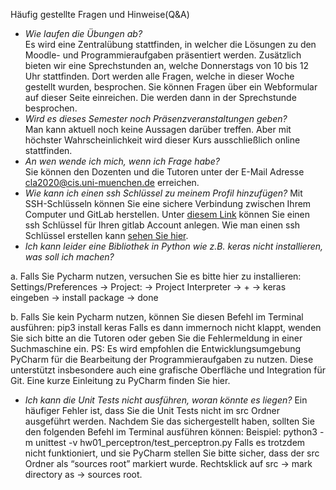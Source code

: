 Häufig gestellte Fragen und Hinweise(Q&A)

- *Wie laufen die Übungen ab?* <br>
Es wird eine Zentralübung stattfinden, in welcher die Lösungen zu den Moodle- und Programmieraufgaben präsentiert werden.
Zusätzlich bieten wir eine Sprechstunden an, welche Donnerstags von 10 bis 12 Uhr stattfinden.
Dort werden alle Fragen, welche in dieser Woche gestellt wurden, besprochen. 
Sie können Fragen über ein Webformular auf dieser Seite einreichen. Die werden dann in der Sprechstunde besprochen.
- *Wird es dieses Semester noch Präsenzveranstaltungen geben?* <br>
Man kann aktuell noch keine Aussagen darüber treffen. 
Aber mit höchster Wahrscheinlichkeit wird dieser Kurs ausschließlich online stattfinden.
- *An wen wende ich mich, wenn ich Frage habe?* <br>
Sie können den Dozenten und die Tutoren unter der E-Mail Adresse cla2020@cis.uni-muenchen.de erreichen.
- *Wie kann ich einen ssh Schlüssel zu meinem Profil hinzufügen?* <ydw>
Mit SSH-Schlüsseln können Sie eine sichere Verbindung zwischen Ihrem Computer und GitLab herstellen. Unter [diesem Link](https://gitlab2.cip.ifi.lmu.de/profile/keys) können Sie einen ssh Schlüssel für Ihren gitlab Account anlegen. Wie man einen ssh Schlüssel erstellen kann [sehen Sie hier](https://gitlab2.cip.ifi.lmu.de/help/ssh/README#generating-a-new-ssh-key-pair).
- *Ich kann leider eine Bibliothek in Python wie z.B. keras nicht installieren, was soll ich machen?* <ydw>

a. Falls Sie Pycharm nutzen, versuchen Sie es bitte hier zu installieren:
Settings/Preferences  → Project: → Project Interpreter → + → keras eingeben → install package → done 

b. Falls Sie kein Pycharm nutzen, können Sie diesen Befehl im Terminal ausführen:
pip3 install keras
Falls es dann immernoch nicht klappt, wenden Sie sich bitte an die Tutoren oder geben Sie die Fehlermeldung in einer Suchmaschine ein.
PS: Es wird empfohlen die Entwicklungsumgebung PyCharm für die Bearbeitung der Programmieraufgaben zu nutzen. Diese unterstützt insbesondere auch eine grafische Oberfläche und Integration für Git. Eine kurze Einleitung zu PyCharm finden Sie hier.
- *Ich kann die Unit Tests nicht ausführen, woran könnte es liegen?* <ydw>
Ein häufiger Fehler ist, dass Sie die Unit Tests nicht im src Ordner ausgeführt werden. Nachdem Sie das sichergestellt haben, sollten Sie den folgenden Befehl im Terminal ausführen können:
Beispiel:  python3 -m unittest -v hw01_perceptron/test_perceptron.py
Falls es trotzdem nicht funktioniert, und sie PyCharm stellen Sie bitte sicher, dass der src Ordner als “sources root” markiert wurde.
Rechtsklick auf src → mark directory as → sources root. 



